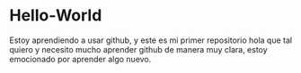 # Hello-World
Estoy aprendiendo a usar github, y este es mi primer repositorio
hola que tal quiero y necesito mucho aprender github de manera muy clara, estoy emocionado por aprender algo nuevo.
